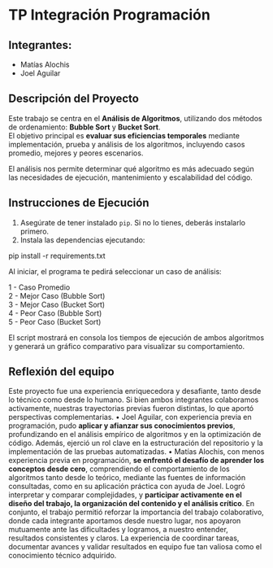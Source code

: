 # TP Integración Programación

## Integrantes:
- Matías Alochis  
- Joel Aguilar

##  Descripción del Proyecto

Este trabajo se centra en el **Análisis de Algoritmos**, utilizando dos métodos de ordenamiento: **Bubble Sort** y **Bucket Sort**.  
El objetivo principal es **evaluar sus eficiencias temporales** mediante implementación, prueba y análisis de los algoritmos, incluyendo casos promedio, mejores y peores escenarios.

El análisis nos permite determinar qué algoritmo es más adecuado según las necesidades de ejecución, mantenimiento y escalabilidad del código.

## Instrucciones de Ejecución

1. Asegúrate de tener instalado `pip`. Si no lo tienes, deberás instalarlo primero.
2. Instala las dependencias ejecutando:


pip install -r requirements.txt

Al iniciar, el programa te pedirá seleccionar un caso de análisis:

1 - Caso Promedio  
2 - Mejor Caso (Bubble Sort)  
3 - Mejor Caso (Bucket Sort)  
4 - Peor Caso (Bubble Sort)  
5 - Peor Caso (Bucket Sort)

El script mostrará en consola los tiempos de ejecución de ambos algoritmos y generará un gráfico comparativo para visualizar su comportamiento.

## Reflexión del equipo

Este proyecto fue una experiencia enriquecedora y desafiante, tanto desde lo técnico como desde lo humano. Si bien ambos integrantes colaboramos activamente, nuestras trayectorias previas fueron distintas, lo que aportó perspectivas complementarias.
•	Joel Aguilar, con experiencia previa en programación, pudo **aplicar y afianzar sus conocimientos previos**,
	profundizando en el análisis empírico de algoritmos y en la optimización de código.
	Además, ejerció un rol clave en la estructuración del repositorio y la implementación de las pruebas automatizadas.
•	Matías Alochis, con menos experiencia previa en programación, **se enfrentó el desafío de aprender los conceptos desde cero**,
	comprendiendo el comportamiento de los algoritmos tanto desde lo teórico, mediante las fuentes de información consultadas,
	como en su aplicación práctica con ayuda de Joel. Logró interpretar y comparar complejidades, y **participar activamente en el diseño del trabajo, la organización del contenido y el análisis crítico**.
	En conjunto, el trabajo permitió reforzar la importancia del trabajo colaborativo, donde cada integrante aportamos desde nuestro lugar,
	nos apoyaron mutuamente ante las dificultades y logramos, a nuestro entender, resultados consistentes y claros.
	La experiencia de coordinar tareas, documentar avances y validar resultados en equipo fue tan valiosa como el conocimiento técnico adquirido.
